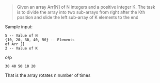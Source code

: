> Given an array Arr[N] of N integers and a positive integer K. The task is to divide the array into two sub-arrays from right after the Kth position and slide the left sub-array of K elements to the end

Sample input:

```
5 -- Value of N
{10, 20, 30, 40, 50} -- Elements
of Arr []
2 -- Value of K
```

o/p

```
30 40 50 10 20
```

That is the array rotates n number of times
